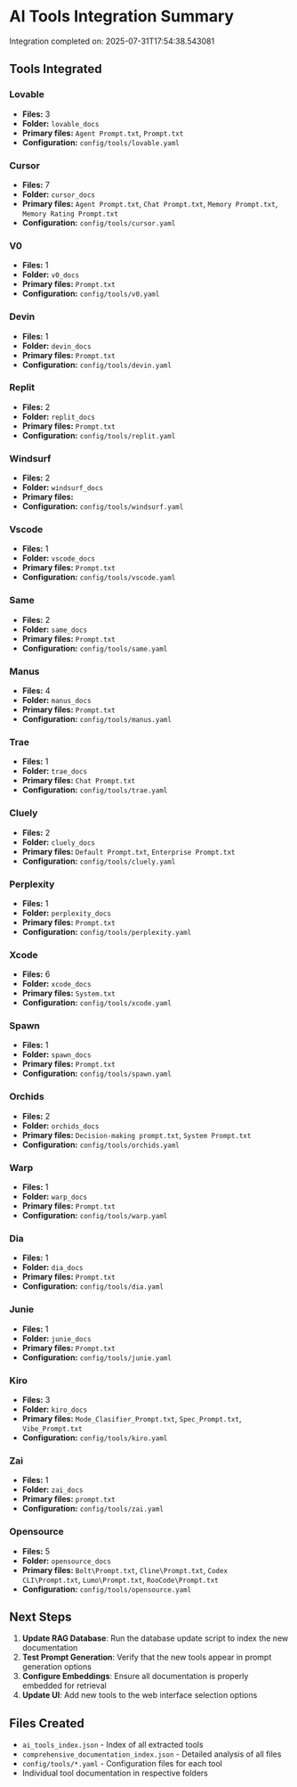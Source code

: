 # AI Tools Integration Summary

Integration completed on: 2025-07-31T17:54:38.543081

## Tools Integrated

### Lovable
- **Files:** 3
- **Folder:** `lovable_docs`
- **Primary files:** `Agent Prompt.txt`, `Prompt.txt`
- **Configuration:** `config/tools/lovable.yaml`

### Cursor
- **Files:** 7
- **Folder:** `cursor_docs`
- **Primary files:** `Agent Prompt.txt`, `Chat Prompt.txt`, `Memory Prompt.txt`, `Memory Rating Prompt.txt`
- **Configuration:** `config/tools/cursor.yaml`

### V0
- **Files:** 1
- **Folder:** `v0_docs`
- **Primary files:** `Prompt.txt`
- **Configuration:** `config/tools/v0.yaml`

### Devin
- **Files:** 1
- **Folder:** `devin_docs`
- **Primary files:** `Prompt.txt`
- **Configuration:** `config/tools/devin.yaml`

### Replit
- **Files:** 2
- **Folder:** `replit_docs`
- **Primary files:** `Prompt.txt`
- **Configuration:** `config/tools/replit.yaml`

### Windsurf
- **Files:** 2
- **Folder:** `windsurf_docs`
- **Primary files:** 
- **Configuration:** `config/tools/windsurf.yaml`

### Vscode
- **Files:** 1
- **Folder:** `vscode_docs`
- **Primary files:** `Prompt.txt`
- **Configuration:** `config/tools/vscode.yaml`

### Same
- **Files:** 2
- **Folder:** `same_docs`
- **Primary files:** `Prompt.txt`
- **Configuration:** `config/tools/same.yaml`

### Manus
- **Files:** 4
- **Folder:** `manus_docs`
- **Primary files:** `Prompt.txt`
- **Configuration:** `config/tools/manus.yaml`

### Trae
- **Files:** 1
- **Folder:** `trae_docs`
- **Primary files:** `Chat Prompt.txt`
- **Configuration:** `config/tools/trae.yaml`

### Cluely
- **Files:** 2
- **Folder:** `cluely_docs`
- **Primary files:** `Default Prompt.txt`, `Enterprise Prompt.txt`
- **Configuration:** `config/tools/cluely.yaml`

### Perplexity
- **Files:** 1
- **Folder:** `perplexity_docs`
- **Primary files:** `Prompt.txt`
- **Configuration:** `config/tools/perplexity.yaml`

### Xcode
- **Files:** 6
- **Folder:** `xcode_docs`
- **Primary files:** `System.txt`
- **Configuration:** `config/tools/xcode.yaml`

### Spawn
- **Files:** 1
- **Folder:** `spawn_docs`
- **Primary files:** `Prompt.txt`
- **Configuration:** `config/tools/spawn.yaml`

### Orchids
- **Files:** 2
- **Folder:** `orchids_docs`
- **Primary files:** `Decision-making prompt.txt`, `System Prompt.txt`
- **Configuration:** `config/tools/orchids.yaml`

### Warp
- **Files:** 1
- **Folder:** `warp_docs`
- **Primary files:** `Prompt.txt`
- **Configuration:** `config/tools/warp.yaml`

### Dia
- **Files:** 1
- **Folder:** `dia_docs`
- **Primary files:** `Prompt.txt`
- **Configuration:** `config/tools/dia.yaml`

### Junie
- **Files:** 1
- **Folder:** `junie_docs`
- **Primary files:** `Prompt.txt`
- **Configuration:** `config/tools/junie.yaml`

### Kiro
- **Files:** 3
- **Folder:** `kiro_docs`
- **Primary files:** `Mode_Clasifier_Prompt.txt`, `Spec_Prompt.txt`, `Vibe_Prompt.txt`
- **Configuration:** `config/tools/kiro.yaml`

### Zai
- **Files:** 1
- **Folder:** `zai_docs`
- **Primary files:** `prompt.txt`
- **Configuration:** `config/tools/zai.yaml`

### Opensource
- **Files:** 5
- **Folder:** `opensource_docs`
- **Primary files:** `Bolt\Prompt.txt`, `Cline\Prompt.txt`, `Codex CLI\Prompt.txt`, `Lumo\Prompt.txt`, `RooCode\Prompt.txt`
- **Configuration:** `config/tools/opensource.yaml`

## Next Steps

1. **Update RAG Database**: Run the database update script to index the new documentation
2. **Test Prompt Generation**: Verify that the new tools appear in prompt generation options
3. **Configure Embeddings**: Ensure all documentation is properly embedded for retrieval
4. **Update UI**: Add new tools to the web interface selection options

## Files Created

- `ai_tools_index.json` - Index of all extracted tools
- `comprehensive_documentation_index.json` - Detailed analysis of all files
- `config/tools/*.yaml` - Configuration files for each tool
- Individual tool documentation in respective folders

